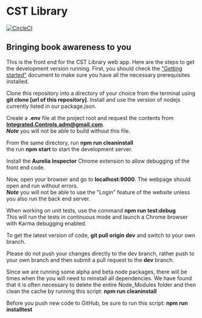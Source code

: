 # CST Library
[![CircleCI](https://circleci.com/gh/IntegratedControls/LibraryFrontEnd.svg?style=svg)](https://circleci.com/gh/IntegratedControls/LibraryFrontEnd)

## Bringing book awareness to you

This is the front end for the CST Library web app. Here are the steps to get the development version running. First, you should check the <a href="https://ge.box.com/s/eci3k4dy0cvc1bo3zq0mic1cmy3w1sg9">"Getting started"</a> document to make sure you have all the necessary prerequisites installed.

Clone this repository into a directory of your choice from the terminal using <b>git clone [url of this repository]</b>. Install and use the version of nodejs currently listed in our package.json.

Create a <b>.env</b> file at the project root and request the contents from <b>Integrated.Controls.adm@gmail.com</b>.<br> 
<b><i>Note</i></b> you will not be able to build without this file.

From the same directory, run <b>npm run cleaninstall</b><br>
the run <b>npm start</b> to start the development server.

Install the <b>Aurelia Inspector</b> Chrome extension to allow debugging of the front end code.

Now, open your browser and go to <b>localhost:9000</b>. The webpage should open and run without errors.<br>
<b><i>Note</i></b> you will not be able to use the "Login" feature of the website unless you also run the back end server.

When working on unit tests, use the command <b>npm run test:debug</b><br>
This will run the tests in continuous mode and launch a Chrome browser with Karma debugging enabled.

To get the latest version of code, <b>git pull origin dev</b> and switch to your own branch.

Please do not push your changes directly to the dev branch, rather push to your own branch and then submit a pull request to the <b>dev</b> branch.

Since we are running some alpha and beta node packages, there will be times when the you will need to reinstall all dependencies.
We have found that it is often necessary to delete the entire Node_Modules folder and then clean the cache by running this script: <b>npm run cleaninstall</b>

Before you push new code to GitHub, be sure to run this script: <b>npm run installtest</b>
